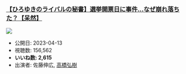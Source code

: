 ### [【ひろゆきのライバルの秘書】選挙開票日に事件…なぜ崩れ落ちた？【呆然】](https://www.youtube.com/watch?v=VvlEySrMk8M)
[![](https://img.youtube.com/vi/VvlEySrMk8M/sddefault.jpg)](https://www.youtube.com/watch?v=VvlEySrMk8M)
-   公開日: 2023-04-13
-   視聴数: 156,562
-   **いいね数: 2,615**
-   出演者: 佐藤伸広, [高橋弘樹](/rehacq_fan/people/高橋弘樹 "wikilink")

